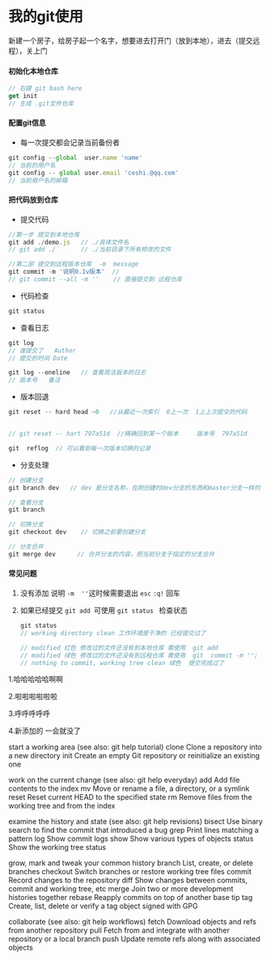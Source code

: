 # 我的git使用

新建一个房子，给房子起一个名字，想要进去打开门（放到本地），进去（提交远程），关上门

#### 初始化本地仓库

```js
// 右键 git bash here
get init
// 生成 .git文件仓库
```

#### 配置git信息

- 每一次提交都会记录当前备份者

```js
git config --global  user.name 'name'
// 当前的用户名
git config -- global user.email 'ceshi.@qq.com'
// 当前用户名的邮箱

```

#### 把代码放到仓库

- 提交代码

```js
//第一步 提交到本地仓库 
git add ./demo.js   // ./具体文件名  
// git add ./   	// ./当前目录下所有修改的文件

//第二部 提交到远程版本仓库  -m  message 
git commit -m '说明0.1v版本'  //  
// git commit --all -m ''    // 直接提交到 远程仓库
```

- 代码检查

```js
git status
```

- 查看日志

```js
git log
// 谁提交了   Author
// 提交的时间 Date

git log --oneline   // 查看简洁版本的日志
// 版本号   备注
```

- 版本回退

```js
git reset -- hard head ~0   //从最近一次索引  0上一次  1上上次提交的代码


// git reset -- hart 797a51d  //精确回到某一个版本     版本号  797a51d

git  reflog  // 可以看到每一次版本切换的记录
```

- 分支处理

```js
// 创建分支
git branch dev   // dev 是分支名称，在刚创建时dev分支的东西和master分支一样的

// 查看分支 
git branch

// 切换分支
git checkout dev    // 切换之前要创建分支

// 分支合并
git merge dev      // 合并分支的内容，把当前分支于指定的分支合并
```





#### 常见问题

1. 没有添加 说明 `-m  ''`这时候需要退出  `esc`  `:q!` 回车

2. 如果已经提交 `git add `可使用 `git status ` 检查状态

   ```js
   git status 
   // working directory clean 工作环境是干净的 已经提交过了
   
   // modified 红色 修改过的文件还没有到本地仓库 需使用  git add
   // modified 绿色 修改过的文件还没有到远程仓库 需使用  git  commit -m '';
   // nothing to commit, working tree clean 绿色  提交完成过了
   
   ```

   





1.哈哈哈哈哈啊啊

2.啦啦啦啦啦啦

3.呼呼呼呼呼

4.新添加的  一会就没了









start a working area (see also: git help tutorial)
   clone      Clone a repository into a new directory
   init       Create an empty Git repository or reinitialize an existing one

work on the current change (see also: git help everyday)
   add        Add file contents to the index
   mv         Move or rename a file, a directory, or a symlink
   reset      Reset current HEAD to the specified state
   rm         Remove files from the working tree and from the index

examine the history and state (see also: git help revisions)
   bisect     Use binary search to find the commit that introduced a bug
   grep       Print lines matching a pattern
   log        Show commit logs
   show       Show various types of objects
   status     Show the working tree status

grow, mark and tweak your common history
   branch     List, create, or delete branches
   checkout   Switch branches or restore working tree files
   commit     Record changes to the repository
   diff       Show changes between commits, commit and working tree, etc
   merge      Join two or more development histories together
   rebase     Reapply commits on top of another base tip
   tag        Create, list, delete or verify a tag object signed with GPG

collaborate (see also: git help workflows)
   fetch      Download objects and refs from another repository
   pull       Fetch from and integrate with another repository or a local branch
   push       Update remote refs along with associated objects



